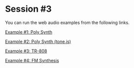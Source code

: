 Session \#3
===========

You can run the web audio examples from the following links.


[Example \#1: Poly Synth](https://rawgit.com/juhannam/ctp431-2018/master/session3/poly_synth.html)

[Example \#2: Poly Synth (tone.js)](https://rawgit.com/juhannam/ctp431-2018/master/session3/poly_synth_tone_js.html)

[Example \#3: TR-808](https://rawgit.com/juhannam/ctp431-2018/master/session3/tr808.html)

[Example \#4: FM Synthesis](https://rawgit.com/juhannam/ctp431-2018/master/session3/fm.html)

